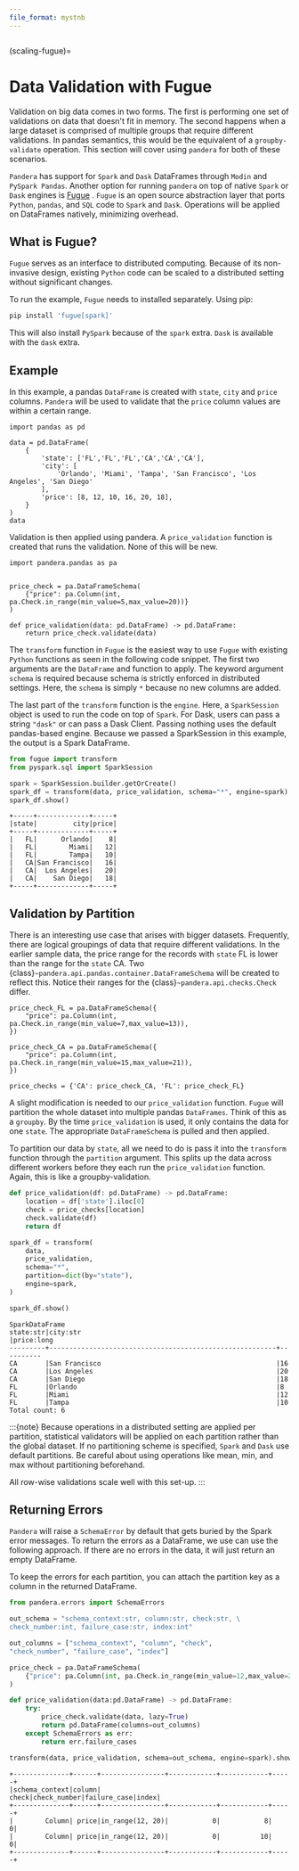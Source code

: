 ```yaml
---
file_format: mystnb
---
```


```{currentmodule} pandera
```

(scaling-fugue)=

# Data Validation with Fugue

Validation on big data comes in two forms. The first is performing one set of
validations on data that doesn't fit in memory. The second happens when a large dataset
is comprised of multiple groups that require different validations. In pandas semantics,
this would be the equivalent of a `groupby-validate` operation. This section will cover
using `pandera` for both of these scenarios.

`Pandera` has support for `Spark` and `Dask` DataFrames through `Modin` and
`PySpark Pandas`. Another option for running `pandera`  on top of native `Spark`
or `Dask` engines is [Fugue](https://github.com/fugue-project/fugue/) . `Fugue` is
an open source abstraction layer that ports `Python`, `pandas`, and `SQL` code to
`Spark` and `Dask`. Operations will be applied on DataFrames natively, minimizing
overhead.

## What is Fugue?

`Fugue` serves as an interface to distributed computing. Because of its non-invasive design,
existing `Python` code can be scaled to a distributed setting without significant changes.

To run the example, `Fugue` needs to installed separately. Using pip:

```bash
pip install 'fugue[spark]'
```

This will also install `PySpark` because of the `spark` extra. `Dask` is available
with the `dask` extra.

## Example

In this example, a pandas `DataFrame` is created with `state`, `city` and `price`
columns. `Pandera` will be used to validate that the `price` column values are within
a certain range.

```{code-cell} python
import pandas as pd

data = pd.DataFrame(
    {
        'state': ['FL','FL','FL','CA','CA','CA'],
        'city': [
            'Orlando', 'Miami', 'Tampa', 'San Francisco', 'Los Angeles', 'San Diego'
        ],
        'price': [8, 12, 10, 16, 20, 18],
    }
)
data
```

Validation is then applied using pandera. A `price_validation` function is
created that runs the validation. None of this will be new.

```{code-cell} python
import pandera.pandas as pa


price_check = pa.DataFrameSchema(
    {"price": pa.Column(int, pa.Check.in_range(min_value=5,max_value=20))}
)

def price_validation(data: pd.DataFrame) -> pd.DataFrame:
    return price_check.validate(data)
```

The `transform` function in `Fugue` is the easiest way to use `Fugue` with existing `Python`
functions as seen in the following code snippet. The first two arguments are the `DataFrame` and
function to apply. The keyword argument `schema` is required because schema is strictly enforced
in distributed settings. Here, the `schema` is simply `*` because no new columns are added.

The last part of the `transform` function is the `engine`. Here, a `SparkSession` object
is used to run the code on top of `Spark`. For Dask, users can pass a string `"dask"` or
can pass a Dask Client. Passing nothing uses the default pandas-based engine. Because we
passed a SparkSession in this example, the output is a Spark DataFrame.

```python
from fugue import transform
from pyspark.sql import SparkSession

spark = SparkSession.builder.getOrCreate()
spark_df = transform(data, price_validation, schema="*", engine=spark)
spark_df.show()
```

```
+-----+-------------+-----+
|state|         city|price|
+-----+-------------+-----+
|   FL|      Orlando|    8|
|   FL|        Miami|   12|
|   FL|        Tampa|   10|
|   CA|San Francisco|   16|
|   CA|  Los Angeles|   20|
|   CA|    San Diego|   18|
+-----+-------------+-----+
```

## Validation by Partition

There is an interesting use case that arises with bigger datasets. Frequently, there are logical
groupings of data that require different validations. In the earlier sample data, the
price range for the records with `state` FL is lower than the range for the `state` CA.
Two {class}`~pandera.api.pandas.container.DataFrameSchema` will be created to reflect this. Notice their ranges
for the {class}`~pandera.api.checks.Check` differ.

```{code-cell} python
price_check_FL = pa.DataFrameSchema({
    "price": pa.Column(int, pa.Check.in_range(min_value=7,max_value=13)),
})

price_check_CA = pa.DataFrameSchema({
    "price": pa.Column(int, pa.Check.in_range(min_value=15,max_value=21)),
})

price_checks = {'CA': price_check_CA, 'FL': price_check_FL}
```

A slight modification is needed to our `price_validation` function. `Fugue` will partition
the whole dataset into multiple pandas `DataFrames`. Think of this as a `groupby`. By the
time `price_validation` is used, it only contains the data for one `state`. The appropriate
`DataFrameSchema` is pulled and then applied.

To partition our data by `state`, all we need to do is pass it into the `transform` function
through the `partition` argument. This splits up the data across different workers before they
each run the `price_validation` function. Again, this is like a groupby-validation.

```python
def price_validation(df: pd.DataFrame) -> pd.DataFrame:
    location = df['state'].iloc[0]
    check = price_checks[location]
    check.validate(df)
    return df

spark_df = transform(
    data,
    price_validation,
    schema="*",
    partition=dict(by="state"),
    engine=spark,
)

spark_df.show()
```

```
SparkDataFrame
state:str|city:str                                                 |price:long
---------+---------------------------------------------------------+----------
CA       |San Francisco                                            |16
CA       |Los Angeles                                              |20
CA       |San Diego                                                |18
FL       |Orlando                                                  |8
FL       |Miami                                                    |12
FL       |Tampa                                                    |10
Total count: 6
```

:::{note}
Because operations in a distributed setting are applied per partition, statistical
validators will be applied on each partition rather than the global dataset. If no
partitioning scheme is specified, `Spark` and `Dask` use default partitions. Be
careful about using operations like mean, min, and max without partitioning beforehand.

All row-wise validations scale well with this set-up.
:::

## Returning Errors

`Pandera` will raise a `SchemaError` by default that gets buried by the Spark error
messages. To return the errors as a DataFrame, we use can use the following approach. If
there are no errors in the data, it will just return an empty DataFrame.

To keep the errors for each partition, you can attach the partition key as a column in
the returned DataFrame.

```python
from pandera.errors import SchemaErrors

out_schema = "schema_context:str, column:str, check:str, \
check_number:int, failure_case:str, index:int"

out_columns = ["schema_context", "column", "check",
"check_number", "failure_case", "index"]

price_check = pa.DataFrameSchema(
    {"price": pa.Column(int, pa.Check.in_range(min_value=12,max_value=20))}
)

def price_validation(data:pd.DataFrame) -> pd.DataFrame:
    try:
        price_check.validate(data, lazy=True)
        return pd.DataFrame(columns=out_columns)
    except SchemaErrors as err:
        return err.failure_cases

transform(data, price_validation, schema=out_schema, engine=spark).show()
```

```
+--------------+------+----------------+------------+------------+-----+
|schema_context|column|           check|check_number|failure_case|index|
+--------------+------+----------------+------------+------------+-----+
|        Column| price|in_range(12, 20)|           0|           8|    0|
|        Column| price|in_range(12, 20)|           0|          10|    0|
+--------------+------+----------------+------------+------------+-----+
```

